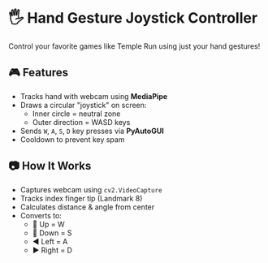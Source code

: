 # 🖐️ Hand Gesture Joystick Controller

Control your favorite games like Temple Run using just your hand gestures!

## 🎮 Features
- Tracks hand with webcam using **MediaPipe**
- Draws a circular "joystick" on screen:
  - Inner circle = neutral zone
  - Outer direction = WASD keys
- Sends `W`, `A`, `S`, `D` key presses via **PyAutoGUI**
- Cooldown to prevent key spam

## 📷 How It Works
- Captures webcam using `cv2.VideoCapture`
- Tracks index finger tip (Landmark 8)
- Calculates distance & angle from center
- Converts to:
  - 🔼 Up = W
  - 🔽 Down = S
  - ◀️ Left = A
  - ▶️ Right = D

